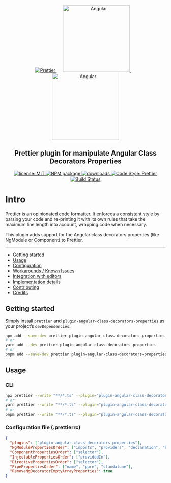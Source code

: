 <p align="center">
  <a href="https://prettier.io" target="_blank">
    <img alt="Prettier" src="https://cdn.rawgit.com/prettier/prettier-logo/master/images/prettier-icon-light.svg">
  </a>
  &nbsp;&nbsp;&nbsp;&nbsp;
  <a href="https://angular.dev" target="_blank">
    <img alt="Angular" src="https://lh3.google.com/u/0/d/1S7QzMK5MggtQAnKnptrZN1JJNnDpQ8eK=w1919-h1003-iv1?auditContext=prefetch" width="210" height="210">
  </a>
  &nbsp;&nbsp;&nbsp;&nbsp;
  <a href="https://angular.dev" target="_blank">
    <img alt="Angular" src="https://lh3.google.com/u/0/d/1S7QzMK5MggtQAnKnptrZN1JJNnDpQ8eK=w1919-h1003-iv1?auditContext=prefetch" width="210" height="210">
  </a>
</p>

<h2 align="center">Prettier plugin for manipulate Angular Class Decorators Properties</h2>


<p align="center">
  <a href="https://github.com/launcelot66/prettier-plugin-angular-class-decorators/blob/main/LICENSE">
    <img alt="license: MIT" src="https://img.shields.io/github/license/launcelot66/prettier-plugin-angular-class-decorators.svg?style=flat-square">
  </a>
  <a href="https://www.npmjs.com/package/plugin-angular-class-decorators-properties" target="_blank">
    <img alt="NPM package" src="https://img.shields.io/npm/v/plugin-angular-class-decorators-properties.svg?style=flat-square">
  </a>
  <a href="https://www.npmjs.com/package/plugin-angular-class-decorators-properties" target="_blank">
    <img alt="downloads" src="https://img.shields.io/npm/dt/plugin-angular-class-decorators-properties.svg?style=flat-square">
  </a>
  <a href="https://prettier.io" target="_blank">
    <img alt="Code Style: Prettier" src="https://img.shields.io/badge/code_style-prettier-ff69b4.svg?style=flat-square">
  </a>
  <a href="https://github.com/launcelot66/plugin-angular-class-decorators/actions/workflows/ci.yml">
    <img alt="Build Status" src="https://github.com/launcelot66/plugin-angular-class-decorators/actions/workflows/ci.yml/badge.svg?branch=main">
  </a>
</p>

# Intro

Prettier is an opinionated code formatter. It enforces a consistent style by parsing your code and re-printing it with its own rules that take the maximum line length into account, wrapping code when necessary.

This plugin adds support for the Angular class decorators properties (like NgModule or Component) to Prettier.

---

- [Getting started](#getting-started)
- [Usage](#usage)
- [Configuration](#configuration)
- [Workarounds / Known Issues](#workarounds--known-issues)
- [Integration with editors](#integration-with-editors)
- [Implementation details](#implementation-details)
- [Contributing](#contributing)
- [Credits](#credits)

## Getting started

Simply install `prettier` and `plugin-angular-class-decorators-properties` as your project’s `devDependencies`:

```bash
npm add --save-dev prettier plugin-angular-class-decorators-properties
# or
yarn add --dev prettier plugin-angular-class-decorators-properties
# or
pnpm add --save-dev prettier plugin-angular-class-decorators-properties
```


## Usage

### CLI

```bash
npx prettier --write "**/*.ts" --plugin="plugin-angular-class-decorators-properties"
# or
yarn prettier --write "**/*.ts" --plugin="plugin-angular-class-decorators-properties"
# or
pnpm prettier --write "**/*.ts" --plugin="plugin-angular-class-decorators-properties"
```

### Configuration file (.prettierrc)

```json
{
  "plugins": ["plugin-angular-class-decorators-properties"],
  "NgModulePropertiesOrder": ["imports", "providers", "declaration", "bootstrap", "exports"],
  "ComponentPropertiesOrder": ["selector"],
  "InjectablePropertiesOrder": ["providedIn"],
  "DirectivePropertiesOrder": ["selector"],
  "PipePropertiesOrder": ["name", "pure", "standalone"],
  "RemoveNgDecoratorEmptyArrayProperties": true
}
```
